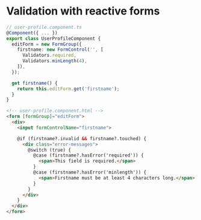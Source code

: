 <!-- .slide: class="with-code inconsolata" -->
# Validation with reactive forms

```typescript
// user-profile.component.ts
@Component({ ... })
export class UserProfileComponent {
  editForm = new FormGroup({
    firstname: new FormControl('', [
      Validators.required,
      Validators.minLength(4),
    ]),
  });

  get firstname() {
    return this.editForm.get('firstname');
  }
}
```
<!-- .element: class="medium-code" -->

```html
<!-- user-profile.component.html -->
<form [formGroup]="editForm">
  <div>
    <input formControlName="firstname">

    @if (firstname?.invalid && firstname?.touched) {
      <div class="error-messages">
        @switch (true) {
          @case (firstname?.hasError('required')) {
            <span>This field is required.</span>
          }
          @case (firstname?.hasError('minlength')) {
            <span>Firstname must be at least 4 characters long.</span>
          }
        }
      </div>
    }
  </div>
</form>
```
<!-- .element: class="big-code" -->
